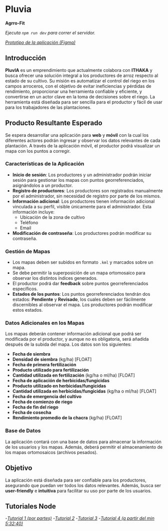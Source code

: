 # Pluvia
**Agrro-Fit**

*Ejecuta `npm run dev` para correr el servidor.*

[*Prototipo de la aplicación (Figma)*](https://www.figma.com/design/0Z2nf0IBI3BKyHK4va4Vf6/PluvIA-0.2)


## Introducción

**PluvIA** es un emprendimiento que actualmente colabora con **ITHAKA** y busca ofrecer una solución integral a los productores de arroz respecto al estado de su cultivo. Su misión es automatizar el control del riego en los campos arroceros, con el objetivo de evitar ineficiencias y pérdidas de rendimiento, proporcionar una herramienta confiable y eficiente, y convertirse en un actor clave en la toma de decisiones sobre el riego. La herramienta está diseñada para ser sencilla para el productor y fácil de usar para los trabajadores de las plantaciones.

## Producto Resultante Esperado

Se espera desarrollar una aplicación para **web** y **móvil** con la cual los diferentes actores podrán ingresar y observar los datos relevantes de cada plantación. A través de la aplicación móvil, el productor podrá visualizar un mapa con los puntos a corregir.

### Características de la Aplicación

- **Inicio de sesión**: Los productores y un administrador podrán iniciar sesión para gestionar los mapas con puntos georreferenciados, asignándolos a un productor.
- **Registro de productores**: Los productores son registrados manualmente por el administrador, sin necesidad de registro por parte de los mismos.
- **Información adicional**: Los productores tienen información adicional vinculada a su perfil, visible únicamente para el administrador. Esta información incluye:
  - Ubicación de la zona de cultivo
  - Teléfono
  - Email
- **Modificación de contraseña**: Los productores podrán modificar su contraseña.

### Gestión de Mapas

- Los mapas deben ser subidos en formato `.kml` y marcados sobre un mapa.
- Se debe permitir la superposición de un mapa ortomosaico para observar los distintos índices generados.
- El productor podrá dar **feedback** sobre puntos georreferenciados específicos.
- **Estados de los puntos**: Los puntos georreferenciados tendrán dos estados: **Pendiente** y **Revisado**, los cuales deben ser fácilmente discernibles al observar el mapa. Los productores podrán modificar estos estados.
  
### Datos Adicionales en los Mapas

Los mapas deberán contener información adicional que podrá ser modificada por el productor, y aunque no es obligatoria, será añadida después de la subida del mapa. Los datos son los siguientes:

- **Fecha de siembra**
- **Densidad de siembra** (kg/ha) [FLOAT]
- **Fecha de primera fertilización**
- **Producto utilizado para fertilización**
- **Cantidad utilizada en fertilización** (kg/ha o ml/ha) [FLOAT]
- **Fecha de aplicación de herbicidas/fungicidas**
- **Producto utilizado en herbicidas/fungicidas**
- **Cantidad utilizada en herbicidas/fungicidas** (kg/ha o ml/ha) [FLOAT]
- **Fecha de emergencia del cultivo**
- **Fecha de comienzo de riego**
- **Fecha de fin del riego**
- **Fecha de cosecha**
- **Rendimiento promedio de la chacra** (kg/ha) [FLOAT]

### Base de Datos

La aplicación contará con una base de datos para almacenar la información de los usuarios y los mapas. Además, deberá permitir el almacenamiento de los mapas ortomosaicos (archivos pesados).

## Objetivo

La aplicación está diseñada para ser confiable para los productores, asegurando que puedan ver todos los datos relevantes. Además, busca ser **user-friendly** e **intuitiva** para facilitar su uso por parte de los usuarios.

## Tutoriales Node
-[*Tutorial 1 (por partes)*](https://www.youtube.com/watch?v=zb3Qk8SG5Ms&list=PL4cUxeGkcC9jsz4LDYc6kv3ymONOKxwBU&index=1)
-[*Tutorial 2*](https://www.youtube.com/watch?v=zb3Qk8SG5Ms&list=PL4cUxeGkcC9jsz4LDYc6kv3ymONOKxwBU&index=2)
-[*Tutorial 3*](https://www.youtube.com/watch?v=i3OdKwuBjeM)
-[*Tutorial 4 (a partir del min 5:32:40)*](https://www.youtube.com/watch?v=Oe421EPjeBE)
